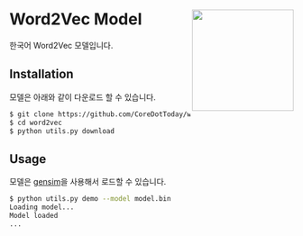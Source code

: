 <h1> <a href="https://core.today"><img align="right" src="https://yt3.ggpht.com/ytc/AAUvwnh2lB4_C2JCESnuI17W0klPo4P5qF0gVPSZ0_28=s900-c-k-c0x00ffffff-no-rj" width="180px"></a> Word2Vec Model </h1>

한국어 Word2Vec 모델입니다.

## Installation
모델은 아래와 같이 다운로드 할 수 있습니다.
```sh
$ git clone https://github.com/CoreDotToday/word2vec.git
$ cd word2vec
$ python utils.py download
```

## Usage
모델은 [gensim](https://github.com/RaRe-Technologies/gensim)을 사용해서 로드할 수 있습니다.
```sh
$ python utils.py demo --model model.bin
Loading model...
Model loaded
...
````
